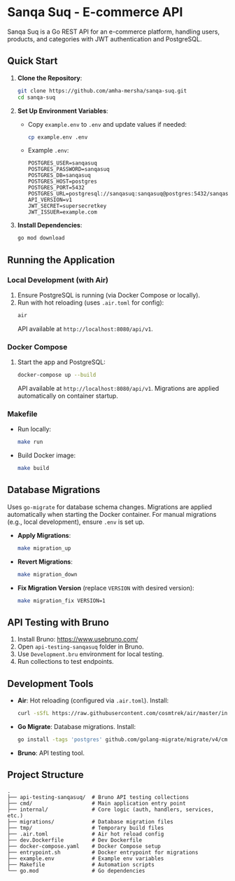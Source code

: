 # Sanqa Suq - E-commerce API

Sanqa Suq is a Go REST API for an e-commerce platform, handling users, products, and categories with JWT authentication and PostgreSQL.

## Quick Start
1. **Clone the Repository**:
   ```bash
   git clone https://github.com/amha-mersha/sanqa-suq.git
   cd sanqa-suq
   ```

2. **Set Up Environment Variables**:
   - Copy `example.env` to `.env` and update values if needed:
     ```bash
     cp example.env .env
     ```
   - Example `.env`:
     ```env
     POSTGRES_USER=sanqasuq
     POSTGRES_PASSWORD=sanqasuq
     POSTGRES_DB=sanqasuq
     POSTGRES_HOST=postgres
     POSTGRES_PORT=5432
     POSTGRES_URL=postgresql://sanqasuq:sanqasuq@postgres:5432/sanqasuq
     API_VERSION=v1
     JWT_SECRET=supersecretkey
     JWT_ISSUER=example.com
     ```

3. **Install Dependencies**:
   ```bash
   go mod download
   ```

## Running the Application
### Local Development (with Air)
1. Ensure PostgreSQL is running (via Docker Compose or locally).
2. Run with hot reloading (uses `.air.toml` for config):
   ```bash
   air
   ```
   API available at `http://localhost:8080/api/v1`.

### Docker Compose
1. Start the app and PostgreSQL:
   ```bash
   docker-compose up --build
   ```
   API available at `http://localhost:8080/api/v1`. Migrations are applied automatically on container startup.

### Makefile
- Run locally:
  ```bash
  make run
  ```
- Build Docker image:
  ```bash
  make build
  ```

## Database Migrations
Uses `go-migrate` for database schema changes. Migrations are applied automatically when starting the Docker container. For manual migrations (e.g., local development), ensure `.env` is set up.

- **Apply Migrations**:
  ```bash
  make migration_up
  ```
- **Revert Migrations**:
  ```bash
  make migration_down
  ```
- **Fix Migration Version** (replace `VERSION` with desired version):
  ```bash
  make migration_fix VERSION=1
  ```

## API Testing with Bruno
1. Install Bruno: https://www.usebruno.com/
2. Open `api-testing-sanqasuq` folder in Bruno.
3. Use `Development.bru` environment for local testing.
4. Run collections to test endpoints.

## Development Tools
- **Air**: Hot reloading (configured via `.air.toml`). Install:
  ```bash
  curl -sSfL https://raw.githubusercontent.com/cosmtrek/air/master/install.sh | sh -s
  ```
- **Go Migrate**: Database migrations. Install:
  ```bash
  go install -tags 'postgres' github.com/golang-migrate/migrate/v4/cmd/migrate@latest
  ```
- **Bruno**: API testing tool.

## Project Structure
```
.
├── api-testing-sanqasuq/  # Bruno API testing collections
├── cmd/                   # Main application entry point
├── internal/              # Core logic (auth, handlers, services, etc.)
├── migrations/            # Database migration files
├── tmp/                   # Temporary build files
├── .air.toml              # Air hot reload config
├── dev.Dockerfile         # Dev Dockerfile
├── docker-compose.yaml    # Docker Compose setup
├── entrypoint.sh          # Docker entrypoint for migrations
├── example.env            # Example env variables
├── Makefile               # Automation scripts
└── go.mod                 # Go dependencies
```